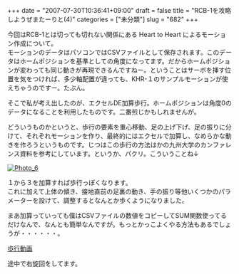 +++
date = "2007-07-30T10:36:41+09:00"
draft = false
title = "RCB-1を攻略しようぜまたーりと(4)"
categories = ["未分類"]
slug = "682"
+++

<p>今回はRCB-1とは切っても切れない関係にある Heart to Heart によるモーション作成について。<br />モーションのデータはパソコンではCSVファイルとして保存されます。このデータはホームポジションを基準としての角度になってます。だからホームポジションが変わっても同じ動きが再現できるんですねー。ということはサーボを挿す位置を気をつければ、多少軸配置が違っても、KHR-１のサンプルモーションが使えちゃうのですー。たぶん。</p>

<p>そこで私が考え出したのが、エクセルDE加算歩行。ホームポジションは角度0のデータになることを利用したものです。二番煎じかもしれませんが。</p>

<p>どういうものかというと、歩行の要素を重心移動、足の上げ下げ、足の振りに分けて、それぞれモーションを作り、最終的にはエクセルで加算し、なめらかな動きを作ろうというものです。じつはこの歩行の方法はかの九州大学のカンファレンス資料を参考にしています。というか、パクリ。こういうことね↓</p>

<p> <a onclick="window.open(this.href, '_blank', 'width=640,height=400,scrollbars=no,resizable=no,toolbar=no,directories=no,location=no,menubar=no,status=no,left=0,top=0'); return false" href="/images/robolog/photos/uncategorized/photo_6.png"><img title="Photo_6"  alt="Photo_6" src="/images/robolog/blog/images/photo_6.png"  border="0" /></a> </p>

<p>１から３を加算すれば歩行っぽくなります。<br />これに加えて上体の傾き、接地直前の足裏の動き、手の振り等他いくつかのパラメーターを設けて、調整するとなんとか歩くようになりました。</p>

<p>まあ加算っていっても僕はCSVファイルの数値をコピーしてSUM関数使ってるだけなんで、なんとも簡単なんですが。もっとかっこよくやる方法もあるでしょうが・・・・・・。</p>

<p><a href="/images/robolog/blog/files/DSCN1783.avi">歩行動画</a> </p>

<p>途中で右旋回をしてます。</p>

